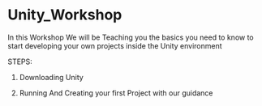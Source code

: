 # Unity_Workshop

In this Workshop We will be Teaching you the basics you need to know to start developing your own projects inside the Unity environment

STEPS:

1. Downloading Unity 

2. Running And Creating your first Project with our guidance 
